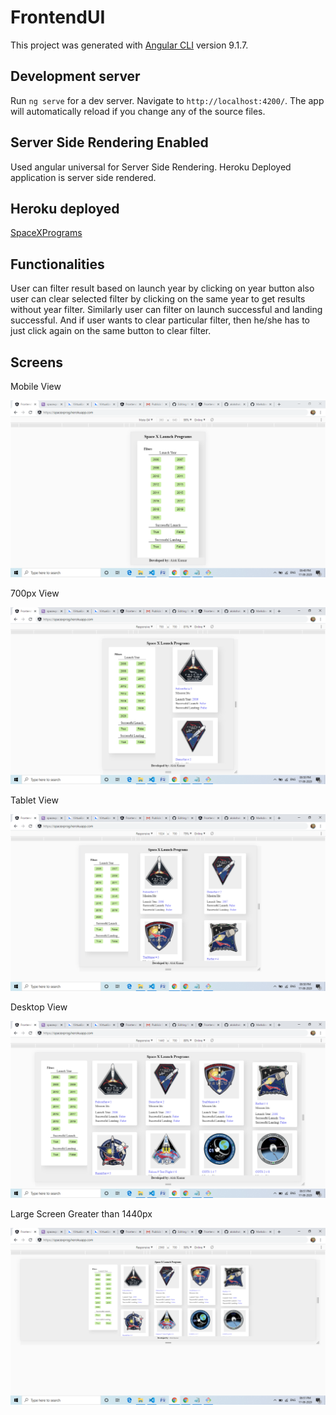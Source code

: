 # FrontendUI

This project was generated with [Angular CLI](https://github.com/angular/angular-cli) version 9.1.7.

## Development server

Run `ng serve` for a dev server. Navigate to `http://localhost:4200/`. The app will automatically reload if you change any of the source files.

## Server Side Rendering Enabled

Used angular universal for Server Side Rendering. Heroku Deployed application is server side rendered.

## Heroku deployed

[SpaceXPrograms](https://spacexprog.herokuapp.com/ "SpaceX Programs")

## Functionalities

User can filter result based on launch year by clicking on year button also user can clear selected filter by clicking on the same year to get results without year filter.
Similarly user can filter on launch successful and landing successful. And if user wants to clear particular filter, then he/she has to just click again on the same button to clear filter.

## Screens
Mobile View

![Mobile View](https://github.com/alokshakya/frontEndTask/blob/master/rawImages/MobileView.png?raw=true)

700px View

![Small Screen 700px](https://github.com/alokshakya/frontEndTask/blob/master/rawImages/700px.png?raw=true)


Tablet View

![Tablet View](https://github.com/alokshakya/frontEndTask/blob/master/rawImages/TabletView.png?raw=true)

Desktop View

![Desktop View](https://github.com/alokshakya/frontEndTask/blob/master/rawImages/Desktop.png?raw=true)

Large Screen Greater than 1440px

![Large Screen View](https://github.com/alokshakya/frontEndTask/blob/master/rawImages/largeScreen.png?raw=true)
